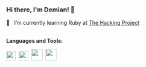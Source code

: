 ### Hi there, I'm Demian! 👋


🌱 &zwnj; &zwnj; I’m currently learning Ruby at <a href="https://www.thehackingproject.org/">The Hacking Project</a>
<br />
<br />


**Languages and Tools:**  

<img height="25" src="https://upload.wikimedia.org/wikipedia/commons/7/73/Ruby_logo.svg"> &zwnj; &zwnj; <img height="25" src="https://upload.wikimedia.org/wikipedia/commons/thumb/6/62/Ruby_On_Rails_Logo.svg/langfr-2880px-Ruby_On_Rails_Logo.svg.png"> &zwnj; &zwnj; <img height="30" src="https://upload.wikimedia.org/wikipedia/commons/thumb/6/61/HTML5_logo_and_wordmark.svg/langfr-1920px-HTML5_logo_and_wordmark.svg.png"> &zwnj; &zwnj; <img height="30" src="https://upload.wikimedia.org/wikipedia/commons/thumb/d/d5/CSS3_logo_and_wordmark.svg/langfr-1024px-CSS3_logo_and_wordmark.svg.png">




<!--

<img align="center" src="https://github-readme-stats.vercel.app/api/top-langs/?username=Demian-Wicky&layout=compact&theme=" />


Here are some ideas to get you started:
### Hi there, I'm [Demian!](https://anuraghazra.github.io) 👋
- 🔭 I’m currently working on ...
- 🌱 I’m currently learning ...
- 👯 I’m looking to collaborate on ...
- 🤔 I’m looking for help with ...
- 💬 Ask me about ...
- 📫 How to reach me: ...
- 😄 Pronouns: ...
- ⚡ Fun fact: ...
-->
